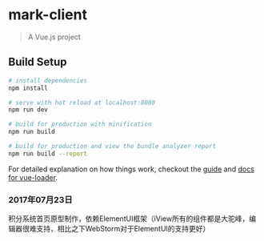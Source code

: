 # mark-client

> A Vue.js project

## Build Setup

``` bash
# install dependencies
npm install

# serve with hot reload at localhost:8080
npm run dev

# build for production with minification
npm run build

# build for production and view the bundle analyzer report
npm run build --report
```

For detailed explanation on how things work, checkout the [guide](http://vuejs-templates.github.io/webpack/) and [docs for vue-loader](http://vuejs.github.io/vue-loader).  

### 2017年07月23日  
积分系统首页原型制作，依赖ElementUI框架（iView所有的组件都是大驼峰，编辑器很难支持，相比之下WebStorm对于ElementUI的支持更好）
